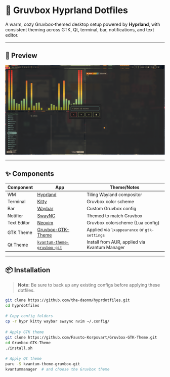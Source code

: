 # 🏡 Gruvbox Hyprland Dotfiles

A warm, cozy Gruvbox-themed desktop setup powered by **Hyprland**, with consistent theming across GTK, Qt, terminal, bar, notifications, and text editor.

---

## 📸 Preview

![Screenshot](./pic/swappy-20250806-154859.png)

---

## ✨ Components

| Component   | App                        | Theme/Notes                                                                            |
|-------------|----------------------------|-----------------------------------------------------------------------------------------|
| WM          | [Hyprland](https://github.com/hyprwm/Hyprland) | Tiling Wayland compositor                                                               |
| Terminal    | [Kitty](https://github.com/kovidgoyal/kitty)   | Gruvbox color scheme                                                                    |
| Bar         | [Waybar](https://github.com/Alexays/Waybar)    | Custom Gruvbox config                                                                   |
| Notifier    | [SwayNC](https://github.com/ErikReider/SwayNotificationCenter) | Themed to match Gruvbox                                                                |
| Text Editor | [Neovim](https://github.com/neovim/neovim)     | Gruvbox colorscheme (Lua config)                                                       |
| GTK Theme   | [Gruvbox-GTK-Theme](https://github.com/Fausto-Korpsvart/Gruvbox-GTK-Theme) | Applied via `lxappearance` or `gtk-settings`                                           |
| Qt Theme    | [`kvantum-theme-gruvbox-git`](https://aur.archlinux.org/packages/kvantum-theme-gruvbox-git) | Install from AUR, applied via Kvantum Manager                                          |

---

## 📦 Installation

> **Note:** Be sure to back up any existing configs before applying these dotfiles.

```bash
git clone https://github.com/the-daonm/hyprdotfiles.git
cd hyprdotfiles

# Copy config folders
cp -r hypr kitty waybar swaync nvim ~/.config/

# Apply GTK theme
git clone https://github.com/Fausto-Korpsvart/Gruvbox-GTK-Theme.git
cd Gruvbox-GTK-Theme
./install.sh

# Apply Qt theme
paru -S kvantum-theme-gruvbox-git
kvantummanager  # and choose the Gruvbox theme

